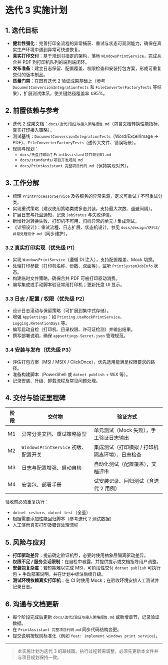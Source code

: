 # 迭代 3 实施计划

## 1. 迭代目标

- **健壮性强化**：完善打印全流程的异常捕获、重试与状态可观测能力，确保在真实生产环境中遇到异常可快速恢复。
- **真实打印交付**：基于规划书指定的架构，落地 `WindowsPrintService`，完成从合并 PDF 到打印机队列的端到端闭环。
- **发布准备**：建立日志保留、配置覆盖、权限检查和安装打包方案，形成可重复交付的版本制品。
- **质量门禁**：在既有迭代 2 验证成果基础上（参考 `DocumentConversionIntegrationTests` 和 `FileConverterFactoryTests` 等结果），扩展测试体系，使关键路径覆盖率 ≥95%。

## 2. 前置依赖与参考

- 迭代 2 成果文档：`docs/迭代2验证与接入策略报告.md`（包含文档转换性能指标、真实打印接入策略）。
- 测试基线：`DocumentConversionIntegrationTests`（Word/Excel/Image -> PDF）、`FileConverterFactoryTests`（透传大文件、错误场景）。
- 规则与规划：
  - `docs/托盘打印助手PrintAssistant项目规划01.md`
  - `docs/standards/项目开发规则.md`
  - `docs/PrintAssistant 完整项目代码.md`（保持实现对齐）。

## 3. 工作分解

- 梳理 `PrintProcessorService` 及各服务的异常来源，定义可重试 / 不可重试分类。
- 实现重试策略（建议使用策略类或多态封装，支持最大次数、退避间隔）。
- 扩展日志与托盘通知，记录 `JobStatus` 与失败详情。
- 新增针对转换失败、打印机不可用、归档异常的单元 / 集成测试。
- 《详细设计》：重试流程、日志扩展、状态机设计，参见 `docs/design/迭代3/异常处理设计.md`（同步维护）。

### 3.2 真实打印实现（优先级 P1）
- 实现 `WindowsPrintService`（遵循 DI 注入），支持配置覆盖、Mock 切换。
- 处理打印参数（打印机名称、份数、双面等），监听 `PrintSystemJobInfo` 状态。
- 构建临时文件策略，确保合并 PDF 可被打印驱动消费。
- 编写集成或手动脚本验证常用打印机；更新托盘 UI 显示。

### 3.3 日志 / 配置 / 权限（优先级 P2）
- 设计日志滚动与保留策略（可扩展到集中式存储）。
- 增强 `AppSettings`：如 `Printing.UseMockPrintService`、`Logging.RetentionDays` 等。
- 编写启动自检（打印机、目录权限、许可证检测）并输出结果。
- 撰写部署说明，确保 `appsettings.Secret.json` 管理规范。

### 3.4 安装与发布（优先级 P3）
- 评估打包方案（MSI / MSIX / ClickOnce），优先选用能满足权限要求的路径。
- 准备构建脚本（PowerShell 或 `dotnet publish` + WiX 等）。
- 记录安装、升级、卸载流程及常见问题处理。

## 4. 交付与验证里程碑

| 阶段 | 交付物 | 验证方式 |
| --- | --- | --- |
| M1 | 异常分类文档、重试策略原型 | 单元测试（Mock 失败），手工验证日志输出 |
| M2 | `WindowsPrintService` 初版、配置开关 | 集成测试（打印模拟 / 打印机隔离环境），日志检查 |
| M3 | 日志与配置增强、启动自检 | 自动化测试（配置覆盖），文档评审 |
| M4 | 安装包、部署手册 | 试安装记录、回归测试（含迭代 2 用例） |

验收前必须重复执行：
- `dotnet restore`、`dotnet test`（全量）
- 根据需要添加性能回归脚本（参考迭代 2 测试数据）
- 人工演示真实打印及错误处理流程

## 5. 风险与应对

- **打印驱动差异**：提前确定验证机型，必要时使用抽象层隔离驱动差异。
- **权限不足 / 服务会话限制**：在自检中暴露，并提供提示或文档指导用户调整。
- **安装包复杂度**：若短期难以完成 MSI，可阶段性交付 `dotnet publish` 可执行包 + 手动部署说明，并在计划中标注后续升级。
- **测试环境依赖真实打印机**：在 CI 时使用 Mock；在验收环境安排人工测试并记录日志。

## 6. 沟通与文档更新

- 每个阶段完成后更新 `docs/迭代2验证与接入策略报告.md` 或新增章节，记录验证数据。
- 在 `PrintAssistant 完整项目代码.md` 同步代码结构变更。
- 提交说明按规则标准化（例如 `feat: implement windows print service`）。

---

> 本实施计划为迭代 3 的路线图。执行过程若需调整，必须先更新本文件并与项目规划保持一致。

